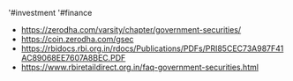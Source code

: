 '#investment '#finance

- https://zerodha.com/varsity/chapter/government-securities/
- https://coin.zerodha.com/gsec
- https://rbidocs.rbi.org.in/rdocs/Publications/PDFs/PRI85CEC73A987F41AC89068EE7607A8BEC.PDF
- https://www.rbiretaildirect.org.in/faq-government-securities.html